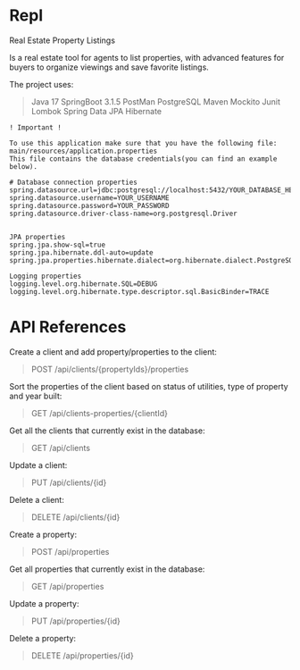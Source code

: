 # Repl
Real Estate Property Listings

Is a real estate tool for agents to list properties, with advanced features for buyers to organize viewings and save favorite listings.

The project uses:

> Java 17
> SpringBoot 3.1.5
> PostMan
> PostgreSQL
> Maven
> Mockito
> Junit
> Lombok
> Spring Data JPA
> Hibernate



    ! Important !

    To use this application make sure that you have the following file: main/resources/application.properties
    This file contains the database credentials(you can find an example below).
    
    # Database connection properties
    spring.datasource.url=jdbc:postgresql://localhost:5432/YOUR_DATABASE_HERE
    spring.datasource.username=YOUR_USERNAME
    spring.datasource.password=YOUR_PASSWORD
    spring.datasource.driver-class-name=org.postgresql.Driver


    JPA properties
    spring.jpa.show-sql=true
    spring.jpa.hibernate.ddl-auto=update
    spring.jpa.properties.hibernate.dialect=org.hibernate.dialect.PostgreSQLDialect

    Logging properties
    logging.level.org.hibernate.SQL=DEBUG
    logging.level.org.hibernate.type.descriptor.sql.BasicBinder=TRACE

# API References

Create a client and add property/properties to the client:
> POST /api/clients/{propertyIds}/properties

Sort the properties of the client based on status of utilities, type of property and year built:
> GET /api/clients-properties/{clientId}


Get all the clients that currently exist in the database:
> GET /api/clients

Update a client: 
> PUT /api/clients/{id}

Delete a client:
> DELETE /api/clients/{id}

Create a property:
> POST /api/properties

Get all properties that currently exist in the database:
> GET /api/properties

Update a property:
> PUT /api/properties/{id}

Delete a property:
> DELETE /api/properties/{id}